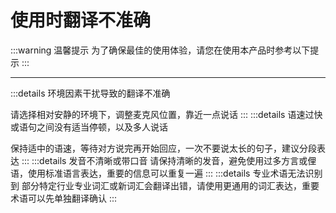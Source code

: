 # 使用时翻译不准确

:::warning 温馨提示
为了确保最佳的使用体验，请您在使用本产品时参考以下提示
:::

---

:::details 环境因素干扰导致的翻译不准确

请选择相对安静的环境下，调整麦克风位置，靠近一点说话
:::
:::details 语速过快或语句之间没有适当停顿，以及多人说话

保持适中的语速，等待对方说完再开始回应，一次不要说太长的句子，建议分段表达
:::
:::details 发音不清晰或带口音
请保持清晰的发音，避免使用过多方言或俚语，使用标准语言表达，重要的信息可以重复一遍
:::
:::details 专业术语无法识别到
部分特定行业专业词汇或新词汇会翻译出错，请使用更通用的词汇表达，重要术语可以先单独翻译确认
:::
